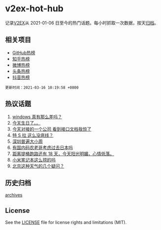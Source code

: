 # v2ex-hot-hub

 记录[V2EX](https://www.v2ex.com/)从 2021-01-06 日至今的热门话题。每小时抓取一次数据，按天[归档](archives)。
 
 ## 相关项目

- [GitHub热榜](https://github.com/snaildev/github-hot-hub)
- [知乎热榜](https://github.com/snaildev/zhihu-hot-hub)
- [微博热榜](https://github.com/snaildev/weibo-hot-hub)
- [头条热榜](https://github.com/snaildev/toutiao-hot-hub)
- [抖音热榜](https://github.com/snaildev/douyin-hot-hub)


 `更新时间：2021-03-16 10:19:58 +0800`

## 热议话题

1. [windows 真有那么差吗？](https://www.v2ex.com/t/761788)
1. [今天生日了。。](https://www.v2ex.com/t/761927)
1. [今天对接的一个公司 看到接口文档我惊了](https://www.v2ex.com/t/761703)
1. [特 S 拉 这么没底线？](https://www.v2ex.com/t/761805)
1. [深圳普遍大小周](https://www.v2ex.com/t/761728)
1. [有国内码农老哥考虑过去日本吗](https://www.v2ex.com/t/761926)
1. [距离提桶跑路还有 18 天，今天阳光明媚，心情低落。](https://www.v2ex.com/t/761717)
1. [小米笔记本这么捞的吗](https://www.v2ex.com/t/761751)
1. [北京这种天气的几个疑问？](https://www.v2ex.com/t/761690)

## 历史归档

[archives](archives)

## License

See the [LICENSE](LICENSE) file for license rights and limitations (MIT).
